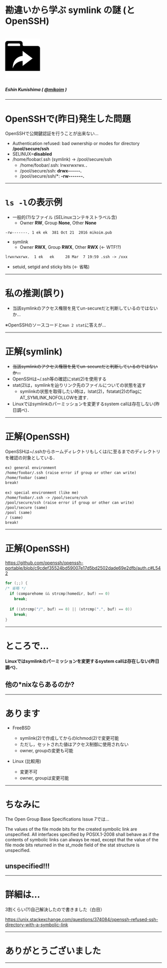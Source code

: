 <!-- $theme: gaia -->

勘違いから学ぶ symlink の謎 (とOpenSSH)
===

# ![](images/symlink.png)

##### Eshin Kunishima ( [@mikoim](https://github.com/mikoim) )

---

# OpenSSHで(昨日)発生した問題

OpenSSHで公開鍵認証を行うことが出来ない…

- Authentication refused: bad ownership or modes for directory **/pool/secure/ssh**
- SELINUX=**disabled**
- /home/foobar/.ssh (symlink) → /pool/secure/ssh
  - /home/foobar/.ssh: lrwxrwxrwx.．
  - /pool/secure/ssh: **drwx------.**
  - /pool/secure/ssh/*: **-rw-------.**

---

# `ls -l`の表示例

- 一般的(?)なファイル (SELinuxコンテキストラベル含)
  - Owner **RW**, Group **None**, Other **None** 

```
-rw-------. 1 ek ek  381 Oct 21  2016 mikoim.pub
```

- symlink
  - Owner **RWX**, Group **RWX**, Other **RWX** (← WTF!?)

```
lrwxrwxrwx.  1 ek   ek     28 Mar  7 19:59 .ssh -> /xxx
```

- setuid, setgid and sticky bits (← 省略)

---

# 私の推測(誤り)

- 当該symlinkのアクセス権限を見てun-secureだと判断しているのではないか…


※OpenSSHのソースコードと`man 2 stat`に答えが…

---

# 正解(symlink)

- ~~当該symlinkのアクセス権限を見てun-secureだと判断しているのではないか…~~
- OpenSSHは~/.ssh等の確認にstat(2)を使用する
- stat(2)は，symlinkを辿りリンク先のファイルについての状態を返す
  - symlinkの状態を取得したい時は，lstat(2)，fstatat(2)のflagにAT_SYMLINK_NOFOLLOWを渡す．
- Linuxではsymlinkのパーミッションを変更するsystem callは存在しない(昨日調べ)．


---

# 正解(OpenSSH)

OpenSSHは~/.sshからホームディレクトリもしくは/に至るまでのディレクトリを確認の対象としている．

```
ex) general environment
/home/foobar/.ssh (raise error if group or other can write)
/home/foobar (same)
break!

ex) special environment (like me)
/home/foobar/.ssh -> /pool/secure/ssh
/pool/secure/ssh (raise error if group or other can write)
/pool/secure (same)
/pool (same)
/ (same)
break!
```

---

# 正解(OpenSSH)

https://github.com/openssh/openssh-portable/blob/c9cdef35524bd59007e17d5bd2502dade69e2dfb/auth.c#L542

```c
for (;;) {
/* 省略 */
  if (comparehome && strcmp(homedir, buf) == 0)
    break;

  if ((strcmp("/", buf) == 0) || (strcmp(".", buf) == 0))
    break;
}
```

---

# ところで…

#### Linuxではsymlinkのパーミッションを変更するsystem callは存在しない(昨日調べ)．

## 他の*nixならあるのか?

---

# あります

- FreeBSD
  - symlink(2)で作成してからのlchmod(2)で変更可能
  - ただし，セットされた値はアクセス制御に使用されない
  - owner, groupの変更も可能

- Linux (比較用)
  - 変更不可
  - owner, groupは変更可能

---

# ちなみに

The Open Group Base Specifications Issue 7では…

The values of the file mode bits for the created symbolic link are unspecified. All interfaces specified by POSIX.1-2008 shall behave as if the contents of symbolic links can always be read, except that the value of the file mode bits returned in the st_mode field of the stat structure is unspecified.

## unspecified!!!

---

# 詳細は…

3割くらい(?)自己解決したので書きました（白目）

https://unix.stackexchange.com/questions/374084/openssh-refused-ssh-directory-with-a-symbolic-link

---

# ありがとうございました

---